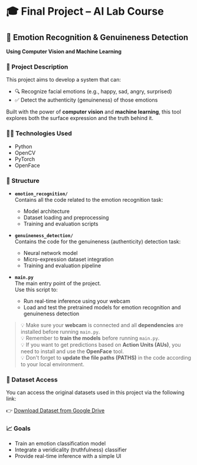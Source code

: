 # 🎓 Final Project – AI Lab Course

## 🤖 Emotion Recognition & Genuineness Detection

**Using Computer Vision and Machine Learning**

### 📌 Project Description

This project aims to develop a system that can:

- 🔍 Recognize facial emotions (e.g., happy, sad, angry, surprised)
- ✅ Detect the authenticity (genuineness) of those emotions

Built with the power of **computer vision** and **machine learning**, this tool explores both the surface expression and the truth behind it.

### 👨‍💻 Technologies Used

- Python
- OpenCV
- PyTorch
- OpenFace

### 📁 Structure

- **`emotion_recognition/`**  
  Contains all the code related to the emotion recognition task:

  - Model architecture
  - Dataset loading and preprocessing
  - Training and evaluation scripts

- **`genuineness_detection/`**  
  Contains the code for the genuineness (authenticity) detection task:

  - Neural network model
  - Micro-expression dataset integration
  - Training and evaluation pipeline

- **`main.py`**  
  The main entry point of the project.  
  Use this script to:
  - Run real-time inference using your webcam
  - Load and test the pretrained models for emotion recognition and genuineness detection

> 💡 Make sure your **webcam** is connected and all **dependencies** are installed before running `main.py`.  
> 💡 Remember to **train the models** before running `main.py`.  
> 💡 If you want to get predictions based on **Action Units (AUs)**, you need to install and use the **OpenFace** tool.  
> 💡 Don't forget to **update the file paths (PATHS)** in the code according to your local environment.

### 📂 Dataset Access

You can access the original datasets used in this project via the following link:

👉 [Download Dataset from Google Drive](https://drive.google.com/drive/u/0/folders/1w5s0F2jjYb_B5ut2sYBO2ZqEqnOz0aLu)

### 📈 Goals

- Train an emotion classification model
- Integrate a veridicality (truthfulness) classifier
- Provide real-time inference with a simple UI
